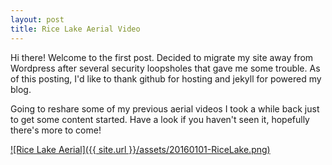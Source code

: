 ```yaml
---
layout: post
title: Rice Lake Aerial Video
---
```


Hi there! Welcome to the first post. Decided to migrate my site away from Wordpress after several security loopsholes that gave me some trouble. As of this posting, I'd like to thank github for hosting and jekyll for powered my blog.

Going to reshare some of my previous aerial videos I took a while back just to get some content started. Have a look if you haven't seen it, hopefully there's more to come!

[![Rice Lake Aerial]({{ site.url }}/assets/20160101-RiceLake.png)](https://www.youtube.com/watch?v=2UC5yXqx64s "Aerial Drone Video at Rice Lake, Ontario - Click to Watch!")
